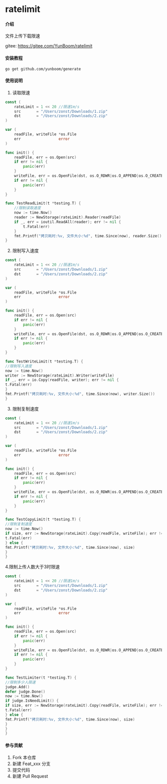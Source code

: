 # ratelimit

#### 介绍
文件上传下载限速

gitee: https://gitee.com/YunBoom/ratelimit


#### 安装教程

```go get github.com/yunboom/generate```

#### 使用说明

1. 读取限速
```go
const (
	rateLimit = 1 << 20 //限速1m/s
	src       = "/Users/zonst/Downloads/1.zip"
	dst       = "/Users/zonst/Downloads/2.zip"
)

var (
	readFile, writeFile *os.File
	err                 error
)

func init() {
	readFile, err = os.Open(src)
	if err != nil {
		panic(err)
	}
	writeFile, err = os.OpenFile(dst, os.O_RDWR|os.O_APPEND|os.O_CREATE, 0755)
	if err != nil {
		panic(err)
	}
}

func TestReadLimit(t *testing.T) {
	//限制读取速度
	now := time.Now()
	reader := NewStorage(rateLimit).Reader(readFile)
	if _, err = ioutil.ReadAll(reader); err != nil {
		t.Fatal(err)
	}
	fmt.Printf("拷贝耗时:%v, 文件大小:%d", time.Since(now), reader.Size())
}
```
2. 限制写入速度
```go
const (
	rateLimit = 1 << 20 //限速1m/s
	src       = "/Users/zonst/Downloads/1.zip"
	dst       = "/Users/zonst/Downloads/2.zip"
)

var (
	readFile, writeFile *os.File
	err                 error
)

func init() {
	readFile, err = os.Open(src)
	if err != nil {
		panic(err)
	}
	writeFile, err = os.OpenFile(dst, os.O_RDWR|os.O_APPEND|os.O_CREATE, 0755)
	if err != nil {
		panic(err)
	}
}

func TestWriteLimit(t *testing.T) {
//限制写入速度
now := time.Now()
writer := NewStorage(rateLimit).Writer(writeFile)
if _, err = io.Copy(readFile, writer); err != nil {
t.Fatal(err)
}
fmt.Printf("拷贝耗时:%v, 文件大小:%d", time.Since(now), writer.Size())
}
```

3. 限制复制速度
```go
const (
	rateLimit = 1 << 20 //限速1m/s
	src       = "/Users/zonst/Downloads/1.zip"
	dst       = "/Users/zonst/Downloads/2.zip"
)

var (
	readFile, writeFile *os.File
	err                 error
)

func init() {
	readFile, err = os.Open(src)
	if err != nil {
		panic(err)
	}
	writeFile, err = os.OpenFile(dst, os.O_RDWR|os.O_APPEND|os.O_CREATE, 0755)
	if err != nil {
		panic(err)
	}
}

func TestCopyLimit(t *testing.T) {
//限制复制速度
now := time.Now()
if size, err := NewStorage(rateLimit).Copy(readFile, writeFile); err != nil {
t.Fatal(err)
} else {
fmt.Printf("拷贝耗时:%v, 文件大小:%d", time.Since(now), size)
}
}
```

4.限制上传人数大于3时限速

```go
const (
	rateLimit = 1 << 20 //限速1m/s
	src       = "/Users/zonst/Downloads/1.zip"
	dst       = "/Users/zonst/Downloads/2.zip"
)

var (
	readFile, writeFile *os.File
	err                 error
)

func init() {
	readFile, err = os.Open(src)
	if err != nil {
		panic(err)
	}
	writeFile, err = os.OpenFile(dst, os.O_RDWR|os.O_APPEND|os.O_CREATE, 0755)
	if err != nil {
		panic(err)
	}
}

func TestLimiter(t *testing.T) {
//限制多少人限速
judge.Add()
defer judge.Done()
now := time.Now()
if judge.IsNeedLimit() {
if size, err := NewStorage(rateLimit).Copy(readFile, writeFile); err != nil {
t.Fatal(err)
} else {
fmt.Printf("拷贝耗时:%v, 文件大小:%d", time.Since(now), size)
}
}
}
```

#### 参与贡献

1.  Fork 本仓库
2.  新建 Feat_xxx 分支
3.  提交代码
4.  新建 Pull Request

